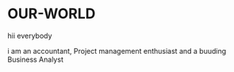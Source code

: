 # OUR-WORLD

hii everybody

i am an accountant, Project management enthusiast and
a buuding Business Analyst
